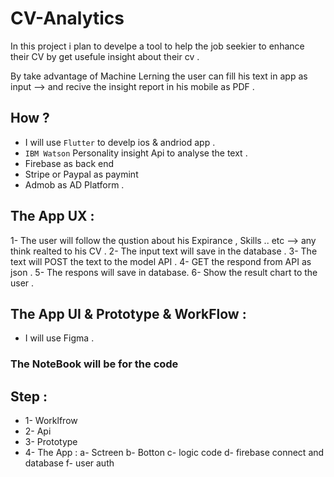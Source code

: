 # CV-Analytics

In this project i plan to develpe a tool to help the job seekier to enhance their CV by get usefule insight about their cv . 

By take advantage of Machine Lerning the user can fill his text in app as input --> and recive the insight report in his mobile as PDF .

## How ?

- I will use `Flutter` to develp ios & andriod app .
- `IBM Watson` Personality insight Api to analyse the text .
- Firebase as back end
- Stripe or Paypal as paymint 
- Admob as AD Platform .

## The App UX :


 1- The user will follow the qustion about his Expirance , Skills .. etc --> any think realted to his CV .
 2- The input text will save in the database .
 3- The text will POST the text to the model API .
 4- GET the respond from API as json .
 5- The respons will save in database.
 6- Show the result chart to the user .

## The App UI & Prototype & WorkFlow :

- I will use Figma .

### The NoteBook will be for the code

## Step :

- 1- Worklfrow
- 2- Api
- 3- Prototype
- 4- The App :
     a- Sctreen
     b- Botton
     c- logic code
     d- firebase connect and database
     f- user auth

